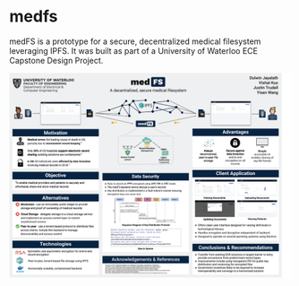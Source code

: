 # medfs

medFS is a prototype for a secure, decentralized medical filesystem leveraging IPFS. It was built as part of a University of Waterloo ECE Capstone Design Project.

![](poster.png)
